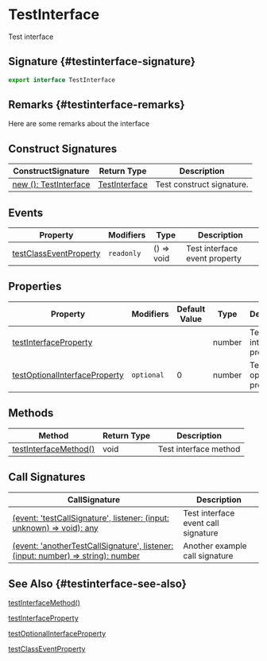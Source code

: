 # TestInterface

Test interface

## Signature {#testinterface-signature}

```typescript
export interface TestInterface
```

## Remarks {#testinterface-remarks}

Here are some remarks about the interface

## Construct Signatures

| ConstructSignature | Return Type | Description |
| --- | --- | --- |
| [new (): TestInterface](docs/simple-suite-test/testinterface-_new_-constructsignature) | [TestInterface](docs/simple-suite-test/testinterface-interface) | Test construct signature. |

## Events

| Property | Modifiers | Type | Description |
| --- | --- | --- | --- |
| [testClassEventProperty](docs/simple-suite-test/testinterface-testclasseventproperty-propertysignature) | `readonly` | () =&gt; void | Test interface event property |

## Properties

| Property | Modifiers | Default Value | Type | Description |
| --- | --- | --- | --- | --- |
| [testInterfaceProperty](docs/simple-suite-test/testinterface-testinterfaceproperty-propertysignature) |  |  | number | Test interface property |
| [testOptionalInterfaceProperty](docs/simple-suite-test/testinterface-testoptionalinterfaceproperty-propertysignature) | `optional` | 0 | number | Test optional property |

## Methods

| Method | Return Type | Description |
| --- | --- | --- |
| [testInterfaceMethod()](docs/simple-suite-test/testinterface-testinterfacemethod-methodsignature) | void | Test interface method |

## Call Signatures

| CallSignature | Description |
| --- | --- |
| [(event: 'testCallSignature', listener: (input: unknown) =&gt; void): any](docs/simple-suite-test/testinterface-_call_-callsignature) | Test interface event call signature |
| [(event: 'anotherTestCallSignature', listener: (input: number) =&gt; string): number](docs/simple-suite-test/testinterface-_call__1-callsignature) | Another example call signature |

## See Also {#testinterface-see-also}

[testInterfaceMethod()](docs/simple-suite-test/testinterface-testinterfacemethod-methodsignature)

[testInterfaceProperty](docs/simple-suite-test/testinterface-testinterfaceproperty-propertysignature)

[testOptionalInterfaceProperty](docs/simple-suite-test/testinterface-testoptionalinterfaceproperty-propertysignature)

[testClassEventProperty](docs/simple-suite-test/testinterface-testclasseventproperty-propertysignature)

